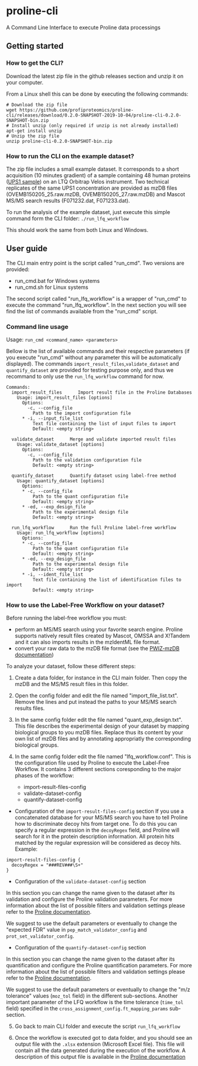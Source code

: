 # proline-cli
A Command Line Interface to execute Proline data processings


## Getting started

### How to get the CLI?

Download the latest zip file in the github releases section and unzip it on your computer.

From a Linux shell this can be done by executing the following commands:

```
# Download the zip file
wget https://github.com/profiproteomics/proline-cli/releases/download/0.2.0-SNAPSHOT-2019-10-04/proline-cli-0.2.0-SNAPSHOT-bin.zip
# Install unzip (only required if unzip is not already installed)
apt-get install unzip
# Unzip the zip file
unzip proline-cli-0.2.0-SNAPSHOT-bin.zip
```

### How to run the CLI on the example dataset?

The zip file includes a small example dataset. It corresponds to a short acquisition (10 minutes gradient) of a sample containing 48 human proteins ([UPS1 sample](https://www.sigmaaldrich.com/content/dam/sigma-aldrich/docs/Sigma/Datasheet/2/ups1dat.pdf)) on an LTQ Orbitrap Velos instrument. Two technical replicates of the same UPS1 concentration are provided as mzDB files (OVEMB150205_25.raw.mzDB, OVEMB150205_27.raw.mzDB) and Mascot MS/MS search results (F071232.dat, F071233.dat).

To run the analysis of the example dataset, just execute this simple command form the CLI folder:
```./run_lfq_workflow```

This should work the same from both Linux and Windows.

## User guide

The CLI main entry point is the script called "run_cmd". Two versions are provided:
* run_cmd.bat for Windows systems
* run_cmd.sh for Linux systems

The second script called "run_lfq_workflow" is a wrapper of "run_cmd" to execute the command "run_lfq_workflow".
In the next section you will see find the list of commands available from the "run_cmd" script.

### Command line usage

Usage: ```run_cmd <command_name> <parameters>```

Bellow is the list of available commands and their respective parameters (if you execute "run_cmd" without any parameter this will be automatically displayed).
The commands ```import_result_files```,```validate_dataset``` and ```quantify_dataset``` are provided for testing purpose only, and thus we recommand to only use the ```run_lfq_workflow``` command for now.

```
Commands:
  import_result_files      Import result file in the Proline Databases
    Usage: import_result_files [options]
      Options:
        -c, --config_file
          Path to the import configuration file
      * -i, --input_file_list
          Text file containing the list of input files to import
          Default: <empty string>

  validate_dataset      Merge and validate imported result files
    Usage: validate_dataset [options]
      Options:
        -c, --config_file
          Path to the validation configuration file
          Default: <empty string>

  quantify_dataset      Quantify dataset using label-free method
    Usage: quantify_dataset [options]
      Options:
      * -c, --config_file
          Path to the quant configuration file
          Default: <empty string>
      * -ed, --exp_design_file
          Path to the experimental design file
          Default: <empty string>

  run_lfq_workflow      Run the full Proline label-free workflow
    Usage: run_lfq_workflow [options]
      Options:
      * -c, --config_file
          Path to the quant configuration file
          Default: <empty string>
      * -ed, --exp_design_file
          Path to the experimental design file
          Default: <empty string>
      * -i, --ident_file_list
          Text file containing the list of identification files to import
          Default: <empty string>
```


### How to use the Label-Free Workflow on your dataset?

Before running the label-free workflow you must:
* perform an MS/MS search using your favorite search engine. Proline supports natively result files created by Mascot, OMSSA and X!Tandem and it can also imports results in the mzIdentML file format.
* convert your raw data to the mzDB file format (see the [PWIZ-mzDB documentation](https://github.com/mzdb/pwiz-mzdb))

To analyze your dataset, follow these different steps:

1. Create a data folder, for instance in the CLI main folder. Then copy the mzDB and the MS/MS result files in this folder.

2. Open the config folder and edit the file named "import_file_list.txt". Remove the lines and put instead the paths to your MS/MS search results files.

3. In the same config folder edit the file named "quant_exp_design.txt". This file describes the experimental design of your dataset by mapping biological groups to you mzDB files. Replace thus its content by your own list of mzDB files and by annotating appropriatly the corresponding biological groups.

4. In the same config folder edit the file named "lfq_workflow.conf". This is the configuration file used by Proline to execute the Label-Free Workflow. It contains 3 different sections coresponding to the major phases of the workflow:
     * import-result-files-config
     * validate-dataset-config
     * quantify-dataset-config

- Configuration of the ```import-result-files-config``` section
If you use a concatenated database for your MS/MS search you have to tell Proline how to discriminate decoy hits from target one. To do this you can specify a regular expression in the ```decoyRegex``` field, and Proline will search for it in the protein description information. All protein hits matched by the regular expression will be considered as decoy hits. Example:
```
import-result-files-config {
  decoyRegex = "###REV###\S+"
}
```
   - Configuration of the ```validate-dataset-config``` section

In this section you can change the name given to the dataset after its validation and configure the Proline validation parameters.
For more information about the list of possible filters and validation settings please refer to the [Proline documentation](http://www.profiproteomics.fr/software/doc/2.0/#id.1t3h5sf).

We suggest to use the default parameters or eventually to change the "expected FDR" value in ```pep_match_validator_config``` and ```prot_set_validator_config```.

  - Configuration of the ```quantify-dataset-config``` section

In this section you can change the name given to the dataset after its quantification and configure the Proline quantification parameters.
For more information about the list of possible filters and validation settings please refer to the [Proline documentation](http://www.profiproteomics.fr/software/doc/2.0/#id.1ci93xb).

We suggest to use the default parameters or eventually to change the "m/z tolerance" values (```moz_tol``` field) in the different sub-sections. Another important parameter of the LFQ workflow is the time tolerance (```time_tol``` field) specified in the ```cross_assignment_config.ft_mapping_params``` sub-section.

5. Go back to main CLI folder and execute the script ```run_lfq_workflow```

6. Once the workflow is executed got to data folder, and you should see an output file with the ```.xlsx``` extension (Microsoft Excel file). This file will contain all the data generated during the execution of the workflow.
A description of this output file is available in the [Proline documentation](http://www.profiproteomics.fr/software/doc/2.0/#id.2bn6wsx)
